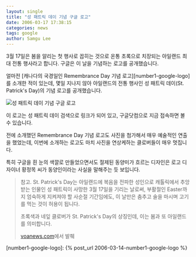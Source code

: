 ```yaml
---
layout: single
title: "성 패트릭 데이 기념 구글 로고"
date: 2006-03-17 17:38:15
categories: news
tags: google
author: Samgu Lee
---
```


3월 17일은 봄을 알리는 첫 행사로 꼽히는 것으로 온통 초록으로 치장되는 아일랜드 최대 전통 행사라고 합니다. 구글은 이 날을 기념하는 로고를 공개했습니다.

얼마전 [캐나다의 국경일인 Remembrance Day 기념 로고][number1-google-logo]를 소개한 적이 있는데, 몇일 지나지 않아 아일랜드의 전통 행사인 성 패트릭 데이(St. Patrick's Day)의 기념 로고를 공개했습니다.

![성 패트릭 데이 기념 구글 로고](https://www.google.com/logos/stpatricks_06.gif)

이 로고는 성 패트릭 데이 검색으로 링크가 되어 있고, 구글닷컴으로 지금 접속하면 볼 수 있습니다.

전에 소개했던 Remembrance Day 기념 로고도 사진을 첨가해서 매우 예술적인 연출을 했었는데, 이번에 소개하는 로고도 마치 사진을 연상케하는 클로버들이 매우 멋집니다.

특히 구글을 흰 눈의 색깔로 만들었으면서도 절제된 동양미가 흐르는 디자인은 로고 디자이너 황정목 씨가 동양인이라는 사실을 말해주는 듯 보입니다.

> 참고.
> St. Patrick's Day는 아일랜드에 복음을 전파한 성인으로 캐톨릭에서 추앙받는 인물인 성 패트릭이 사망한 3월 17일을 기리는 날로써, 부활절인 Easter까지 엄숙하게 지켜져야 할 사순절 기간임에도, 이 날만은 춤추고 술을 마시며 고기를 먹는 것이 허용이 됩니다.
>
> 초록색과 네잎 클로버가 St. Patrick's Day의 상징인데, 이는 봄과 또 아일랜드를 의미합니다.
>
> [voanews.com](http://www.voanews.com/Korean/archive/2004-03/a-2004-03-15-6-1.cfm)에서 발췌

[number1-google-logo]: {% post_url 2006-03-14-number1-google-logo %}
